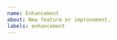 ```yaml
---
name: Enhancement
about: New feature or improvement.
labels: enhancement
---
```


<!--

Detailed description.

Acceptance criteria. A list of requirements with the following format:

* When *action* then *result*
* When this is done then other thing should happen

-->
